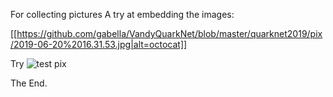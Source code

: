 For collecting pictures
A try at embedding the images:

[[https://github.com/gabella/VandyQuarkNet/blob/master/quarknet2019/pix/2019-06-20%2016.31.53.jpg|alt=octocat]]

Try
![test pix](2019-06-20%2016.31.53.jpg)

The End.


